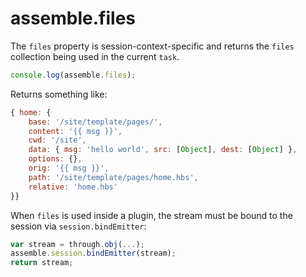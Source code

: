 # assemble.files

The `files` property is session-context-specific and returns the `files` collection being used in the current `task`.

```js
console.log(assemble.files);
```

Returns something like:

```js
{ home: {
    base: '/site/template/pages/',
    content: '{{ msg }}',
    cwd: '/site',
    data: { msg: 'hello world', src: [Object], dest: [Object] },
    options: {},
    orig: '{{ msg }}',
    path: '/site/template/pages/home.hbs',
    relative: 'home.hbs'
}}
```

When `files` is used inside a plugin, the stream must be bound to the session via `session.bindEmitter`:

```js
var stream = through.obj(...);
assemble.session.bindEmitter(stream);
return stream;
```
 
